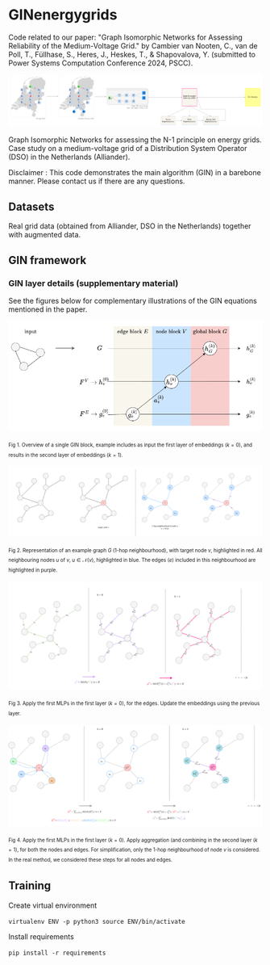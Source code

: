 # GINenergygrids

Code related to our paper: "Graph Isomorphic Networks for Assessing Reliability of the Medium-Voltage Grid." by Cambier van Nooten, C., van de Poll, T., Füllhase, S., Heres, J., Heskes, T., & Shapovalova, Y. (submitted to Power Systems Computation Conference 2024, PSCC).

![General pipeline of the proposed framework](illustrations/pipeline_gin.drawio.png)

Graph Isomorphic Networks for assessing the N-1 principle on energy grids. Case study on a medium-voltage grid of a Distribution System Operator (DSO) in the Netherlands (Alliander). 

Disclaimer : This code demonstrates the main algorithm (GIN) in a barebone manner. Please contact us if there are any questions.

## Datasets
Real grid data (obtained from Alliander, DSO in the Netherlands) together with augmented data.

## GIN framework 

###  GIN layer details (supplementary material)
See the figures below for complementary illustrations of the GIN equations mentioned in the paper.

![GIN block](illustrations/GINblock.drawio.png)

<sup><sub>Fig 1. Overview of a single GIN block, example includes as input the first layer of embeddings ($k=0$), and results in the second layer of embeddings ($k=1$).</sub></sup>

![GIN block](illustrations/edgenode.drawio.png)

<sup><sub>Fig 2. Representation of an example graph $G$ (1-hop neighbourhood), with target node $v$, highlighted in red.  All neighbouring nodes $u$ of $v$, $u \in \mathcal{N}(v)$, highlighted in blue. The edges ($e$) included in this neighbourhood are highlighted in purple.</sub></sup>

![GIN block](illustrations/edgefeat_update.drawio.png)

<sup><sub>Fig 3. Apply the first MLPs in the first layer ($k=0$), for the edges. Update the embeddings using the previous layer.</sub></sup>

![GIN block](illustrations/nodefeat_update.drawio.png)

<sup><sub>Fig 4. Apply the first MLPs in the first layer ($k=0$). Apply aggregation (and combining in the second layer ($k=1$), for both the nodes and edges. For simplification, only the 1-hop neighbourhood of node $v$ is considered. In the real method, we considered these steps for all nodes and edges.</sub></sup>

## Training 
Create virtual environment

``
virtualenv ENV -p python3
source ENV/bin/activate
``

Install requirements

``
pip install -r requirements
``

